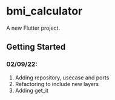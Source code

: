 # bmi_calculator

A new Flutter project.

## Getting Started

### 02/09/22:

1. Adding repository, usecase and ports
2. Refactoring to include new layers
3. Adding get_it
